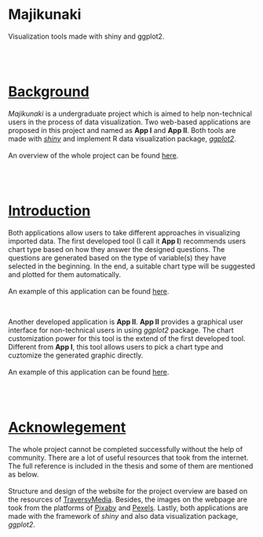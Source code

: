 # Majikunaki
Visualization tools made with shiny and ggplot2.

<br />
<br />

<html>
  </body>
    <h1><u>Background</u></h1>

<p><i>Majikunaki</i> is a undergraduate project which is aimed to help non-technical users
      in the process of data visualization. Two web-based applications are proposed in this project 
      and named as <b>App I</b> and <b>App II</b>. Both tools are made with <a href="https://shiny.rstudio.com/" target="_blank"><i>shiny</i></a> and implement R data visualization package,  
      <a href="https://ggplot2.tidyverse.org/" target="_blank"><i>ggplot2</i></a>.
      <br /> <br />
      An overview of the whole project can be found <a href="https://kaiwenteoh.github.io/majikunaki/" target="_blank">here</a>.
</p>

<br />
<br />

<h1><u>Introduction</u></h1>

<p> Both applications allow users to take different approaches in visualizing imported data.	
	The first developed tool (I call it <b>App I</b>) recommends users chart type based on how they answer 
	the designed questions. The questions are generated based on the type of variable(s) they have selected in the beginning.
	In the end, a suitable chart type will be suggested and plotted for them automatically.
	<br /> <br />
	An example of this application can be found <a href="https://majikunaki.shinyapps.io/app1/" target="_blank">here</a>.
</p>
<br /> 

<p> Another developed application is <b>App II</b>. <b>App II</b> provides a graphical user interface for non-technical users
	in using <i>ggplot2</i> package. The chart customization power for this tool is the extend of the first developed tool. 
	Different from <b>App I</b>, this tool allows users to pick a chart type and cuztomize the generated graphic directly.
	<br /> <br />
	An example of this application can be found <a href="https://majikunaki.shinyapps.io/app2/" target="_blank">here</a>.
</p>
		
<br />
<br />

<h1><u>Acknowlegement</u></h1> 	

<p>
   The whole project cannot be completed successfully without the help of community. There are a lot of useful resources that took
   from the internet. The full reference is included in the thesis and some of them are mentioned as below.
   <br /><br />
   Structure and design of the website for the project overview are based on the resources of
   <a href="https://www.traversymedia.com/" target="_blank">TraversyMedia</a>. Besides, the images 
   on the webpage are took from the platforms of <a href="https://pixabay.com/" target="_blank">Pixaby</a>
   and <a href="https://www.pexels.com/" target="_blank">Pexels</a>. Lastly, both applications are made with the framework of <i>shiny</i> and also data visualization package, <i>
   ggplot2</i>.
</p>
  </body>
</html>   
	
	
	


	

 
